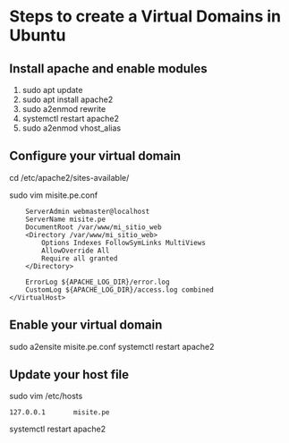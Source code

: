 # Steps to create a Virtual Domains in Ubuntu #
## Install apache and enable modules
1. sudo apt update
2. sudo apt install apache2
3. sudo a2enmod rewrite
4. systemctl restart apache2
5. sudo a2enmod vhost_alias

## Configure your virtual domain
cd /etc/apache2/sites-available/

sudo vim misite.pe.conf
```<VirtualHost *:80>
    ServerAdmin webmaster@localhost
    ServerName misite.pe
    DocumentRoot /var/www/mi_sitio_web
    <Directory /var/www/mi_sitio_web>
        Options Indexes FollowSymLinks MultiViews
        AllowOverride All
        Require all granted
    </Directory>

    ErrorLog ${APACHE_LOG_DIR}/error.log
    CustomLog ${APACHE_LOG_DIR}/access.log combined
</VirtualHost>
```
## Enable your virtual domain
sudo a2ensite misite.pe.conf
systemctl restart apache2

## Update your host file
sudo vim /etc/hosts
```
127.0.0.1       misite.pe
```
systemctl restart apache2
